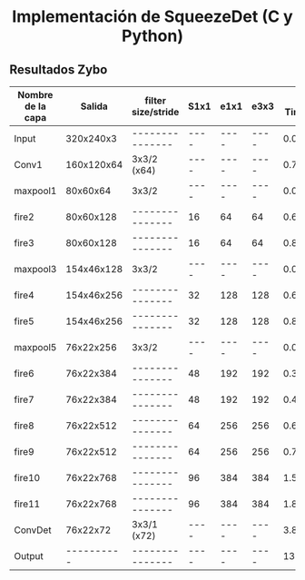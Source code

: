 <h1 align="center"> Implementación de SqueezeDet (C y Python) </h1> 

## Resultados Zybo


Nombre de la capa | Salida     | filter	size/stride | S1x1 | e1x1 | e3x3 | C Time[s] | Py Time[s] 
------------------| ---------- | ------------------ | ---- | ---- | ---- | ------    | ------- 
Input             | 320x240x3  | ---------------    | ---- | ---- | ---- | 0.04228   | ------- 
Conv1             | 160x120x64 | 3x3/2	(x64)       | ---- | ---- | ---- | 0.741     | ------- 
maxpool1          | 80x60x64   | 3x3/2              | ---- | ---- | ---- | 0.06      | -------
fire2	          | 80x60x128  | ---------------    | 16   | 64   | 64	 | 0.6481    | -------
fire3	          | 80x60x128  | ---------------    | 16   | 64   | 64   | 0.85      | -------
maxpool3          | 154x46x128 | 3x3/2              | ---- | ---- | ---- | 0.03      | -------
fire4	          | 154x46x256 | ---------------    | 32   | 128  | 128  | 0.64      | -------
fire5	          | 154x46x256 | ---------------    | 32   | 128  | 128	 | 0.83      | -------
maxpool5          | 76x22x256  | 3x3/2              | ---- | ---- | ---- | 0.01      | -------	
fire6	          | 76x22x384  | ---------------    | 48    | 192 | 192  | 0.37      | ------- 
fire7	          | 76x22x384  | ---------------    | 48    | 192 | 192  | 0.41      | -------	
fire8	          | 76x22x512  | ---------------    | 64    | 256 | 256  | 0.68      | -------	
fire9	          | 76x22x512  | ---------------    | 64    | 256 | 256  | 0.76      | -------
fire10	          | 76x22x768  | ---------------    | 96    | 384 | 384  | 1.57      | -------
fire11	          | 76x22x768  | ---------------    | 96    | 384 | 384  | 1.81      | -------
ConvDet           | 76x22x72   | 3x3/1	(x72)       | ---- | ---- | ---- | 3.85      | -------
Output            | ---------- | ---------------    | ---- | ---- | ---- | 13.3      | -------